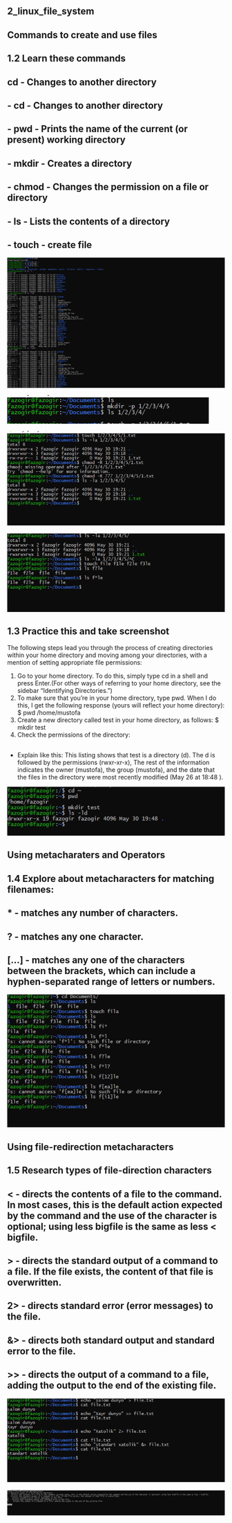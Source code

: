 ## 2_linux_file_system ##
## Commands to create and use files ##
## 1.2 Learn these commands  ##
## cd - Changes to another directory ##
## - cd - Changes to another directory
## - pwd - Prints the name of the current (or present) working directory
## - mkdir - Creates a directory
## - chmod - Changes the permission on a file or directory
## - ls - Lists the contents of a directory
## - touch - create file ##


![task1](./img/1.2.PNG)


![task2](./img/1.2.1.PNG) 



![task3](./img/1.2.2.PNG)


![task4](./img/1.2.3.PNG)



## 1.3 Practice this and take screenshot
The following steps lead you through the process of creating directories within your home directory and moving among your directories, with a mention of setting appropriate file permissions:
1. Go to your home directory. To do this, simply type cd in a shell and press Enter.(For other ways of referring to your home directory, see the sidebar “Identifying Directories.”)
2. To make sure that you’re in your home directory, type pwd. When I do this, I get the following response (yours will reflect your home directory):
$ pwd
/home/mustofa
3. Create a new directory called test in your home directory, as follows:
$ mkdir test
4. Check the permissions of the directory:
##
- Explain like this: This listing shows that test is a directory (d). The d is followed by the permissions (rwxr-xr-x), The rest of the information indicates the owner (mustofa), the group (mustofa), and the date that the files in the directory were most recently modified (May 26 at 18:48 ).

![task5](./img/1.3.PNG)

## Using metacharaters and Operators ##

## 1.4 Explore about metacharacters for matching filenames:
## * - matches any number of characters.
## ? - matches any one character.
## [...] - matches any one of the characters between the brackets, which can include a hyphen-separated range of letters or numbers.

![task6](./img/1.4.PNG)

## Using file-redirection metacharacters ##

## 1.5 Research types of file-direction characters
## < - directs the contents of a file to the command. In most cases, this is the default action expected by the command and the use of the character is optional; using less bigfile is the same as less < bigfile.
## > - directs the standard output of a command to a file. If the file exists, the content of that file is overwritten.
## 2> - directs standard error (error messages) to the file.
## &> - directs both standard output and standard error to the file.
## >> -  directs the output of a command to a file, adding the output to the end of the existing file.

![task7](./img/1.52.PNG)

![task8](./img/1.51.PNG)